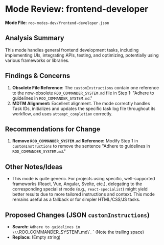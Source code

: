 # Mode Review: frontend-developer

**Mode File:** `roo-modes-dev/frontend-developer.json`

## Analysis Summary

This mode handles general frontend development tasks, including implementing UIs, integrating APIs, testing, and optimizing, potentially using various frameworks or libraries.

## Findings & Concerns

1.  **Obsolete File Reference:** The `customInstructions` contain one reference to the now-obsolete `ROO_COMMANDER_SYSTEM.md` file in Step 1: "Adhere to guidelines in `ROO_COMMANDER_SYSTEM.md`."
2.  **MDTM Alignment:** Excellent alignment. The mode correctly handles Task IDs, initializes and updates the specific task log file throughout its workflow, and uses `attempt_completion` correctly.

## Recommendations for Change

1.  **Remove `ROO_COMMANDER_SYSTEM.md` Reference:** Modify Step 1 in `customInstructions` to remove the sentence "Adhere to guidelines in `ROO_COMMANDER_SYSTEM.md`."

## Other Notes/Ideas

*   This mode is quite generic. For projects using specific, well-supported frameworks (React, Vue, Angular, Svelte, etc.), delegating to the corresponding specialist mode (e.g., `react-specialist`) might yield better results due to more tailored instructions and context. This mode remains useful as a fallback or for simpler HTML/CSS/JS tasks.

## Proposed Changes (JSON `customInstructions`)

*   **Search:** `Adhere to guidelines in \\\`ROO_COMMANDER_SYSTEM\\.md\\\`. ` (Note the trailing space)
*   **Replace:** (Empty string)